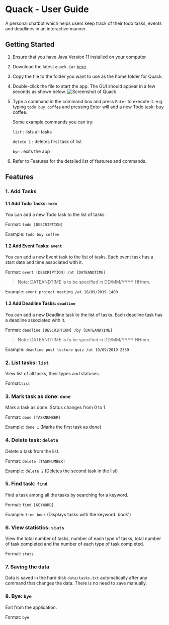 # Quack - User Guide 

A personal chatbot which helps users keep track of their todo tasks, events and deadlines in an interactive manner.

## Getting Started

1. Ensure that you have Java Version 11 installed on your computer.
2. Download the latest `quack.jar` [here](https://github.com/choongyx/duke/releases).
3. Copy the file to the folder you want to use as the home folder for Quack.
4. Double-click the file to start the app. The GUI should appear in a few seconds as shown below.
![Screenshot of Quack](https://github.com/choongyx/duke/blob/master/docs/Ui.png?raw=true)
5. Type a command in the command box and press `Enter` to execute it.
   e.g. typing `todo buy coffee` and pressing Enter will add a new Todo task: buy coffee.
   
   Some example commands you can try:
   
   `list` : lists all tasks
   
   `delete 1` : deletes first task of list

   `bye` : exits the app
6. Refer to Features for the detailed list of features and commands.   

## Features 

### 1. Add Tasks

#### 1.1 Add Todo Tasks: `todo`
 You can add a new Todo task to the list of tasks.
 
 Format: `todo [DESCRIPTION]`
 
 Example: `todo buy coffee`

#### 1.2 Add Event Tasks: `event`

You can add a new Event task to the list of tasks. Each event task has a start date and time associated with it.
 
 Format: `event [DESCRIPTION] /at [DATEANDTIME]`
 
 > Note: DATEANDTIME is to be specified in DD/MM/YYYY HHmm.
 
 Example: `event project meeting /at 18/09/2019 1400`

#### 1.3 Add Deadline Tasks: `deadline`

You can add a new Deadline task to the list of tasks. Each deadline task has a deadline associated with it.
 
Format: `deadline [DESCRIPTION] /by [DATEANDTIME]`
 
> Note: DATEANDTIME is to be specified in DD/MM/YYYY HHmm.
 
Example: `deadline post lecture quiz /at 19/09/2019 2359`
 
### 2. List tasks: `list`

View list of all tasks, their types and statuses.

Format:`list`

### 3. Mark task as done: `done`

Mark a task as done. Status changes from 0 to 1.

Format: `done [TASKNUMBER]`

Example: `done 1` (Marks the first task as done)

### 4. Delete task: `delete`

Delete a task from the list.

Format: `delete [TASKNUMBER]`

Example: `delete 2` (Deletes the second task in the list)

### 5. Find task: `find`

Find a task among all the tasks by searching for a keyword.

Format: `find [KEYWORD]`

Example: `find book` (Displays tasks with the keyword 'book')

### 6. View statistics: `stats`

View the total number of tasks, number of each type of tasks, total number of task completed and the number of each type of task completed.

Format: `stats`

### 7. Saving the data

Data is saved in the hard disk `data/tasks.txt` automatically after any command that changes the data.
There is no need to save manually.

### 8. Bye: `bye`

Exit from the application.

Format: `bye`

